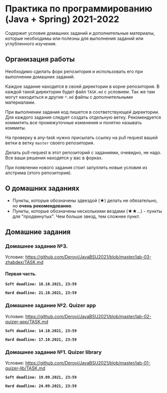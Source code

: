 # Практика по программированию (Java + Spring) 2021-2022

Содержит условия домашних заданий и дополнительные материалы, которые необходимы или полезны для выполнения заданий или углубленного изучения.

## Организация работы

Необходимо сделать форк репозитория и использовать его при выполнении домашних заданий.

Каждое задание находится в своей директории в корне репозитория. 
В каждой такой директории будет файл `TASK.md` с условием. 
Так же там могут находиться и другие `*.md` файлы с дополнительными материалами.

При выполнении задания код пишется в соответствующей директории. Для каждого задания следует создать отдельную ветку. Рекомендуется коммитить все промежуточные изменения и понятно называть коммиты.

На проверку в any-task нужно присылать ссылку на pull request вашей ветки в ветку `master` своего репозитория.

Делать pull-request в этот репозиторий с заданиями, очевидно, не надо.
Все ваши решения находятся у вас в форках.

При появлении нового задания стоит запуллить новые условия из апстрима (этого репозитория).

## О домашних заданиях

* Пункты, которые обозначены здвездой (★) делать не обязательно, но **очень рекомендованно**.
* Пункты, которые обозначены несколькими вездами (★★...) - пункты для "продвинутых". Чем больше звезд, тем сложнее пункт.

## Домашние задания

### Домашнее задание №3. 
Условие: https://github.com/Derovi/JavaBSU2021/blob/master/lab-03-zhabdex/TASK.md

#### Первая часть.

**`Soft deadline: 18.10.2021, 23:59`**

**`Hard deadline: 21.10.2021, 23:59`**


### Домашнее задание №2. Quizer app
Условие: https://github.com/Derovi/JavaBSU2021/blob/master/lab-02-quizer-app/TASK.md

**`Soft deadline: 14.10.2021, 23:59`**

**`Hard deadline: 17.10.2021, 23:59`**

### Домашнее задание №1. Quizer library

Условие: https://github.com/Derovi/JavaBSU2021/blob/master/lab-01-quizer-lib/TASK.md

**`Soft deadline: 19.09.2021, 23:59`**

**`Hard deadline: 24.09.2021, 23:59`**
